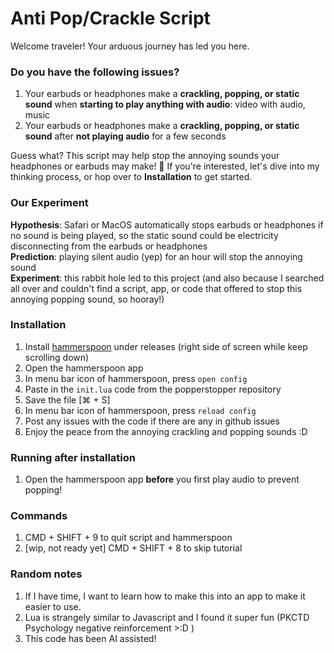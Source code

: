 # Anti Pop/Crackle Script
Welcome traveler! Your arduous journey has led you here.

### Do you have the following issues?
1. Your earbuds or headphones make a **crackling, popping, or static sound** when **starting to play anything with audio**: video with audio, music
2. Your earbuds or headphones make a **crackling, popping, or static sound** after **not playing audio** for a few seconds
     
Guess what? This script may help stop the annoying sounds your headphones or earbuds may make! 🎉 If you're interested, let's dive into my thinking process, or hop over to **Installation** to get started.
     
### Our Experiment
**Hypothesis**: Safari or MacOS automatically stops earbuds or headphones if no sound is being played, so the static sound could be electricity disconnecting from the earbuds or headphones    
**Prediction**: playing silent audio (yep) for an hour will stop the annoying sound     
**Experiment**: this rabbit hole led to this project (and also because I searched all over and couldn't find a script, app, or code that offered to stop this annoying popping sound, so hooray!)     

### Installation
1. Install [hammerspoon](https://github.com/Hammerspoon/hammerspoon) under releases (right side of screen while keep scrolling down)
2. Open the hammerspoon app
3. In menu bar icon of hammerspoon, press `open config`
4. Paste in the `init.lua` code from the popperstopper repository
5. Save the file [⌘ + S]
6. In menu bar icon of hammerspoon, press `reload config`
7. Post any issues with the code if there are any in github issues
8. Enjoy the peace from the annoying crackling and popping sounds :D

### Running after installation
1. Open the hammerspoon app **before** you first play audio to prevent popping!

### Commands
1. CMD + SHIFT + 9 to quit script and hammerspoon
2. [wip, not ready yet] CMD + SHIFT + 8 to skip tutorial 

### Random notes
1. If I have time, I want to learn how to make this into an app to make it easier to use.
2. Lua is strangely similar to Javascript and I found it super fun (PKCTD Psychology negative reinforcement >:D )
3. This code has been AI assisted! 
